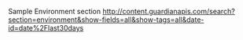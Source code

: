 
Sample Environment section
http://content.guardianapis.com/search?section=environment&show-fields=all&show-tags=all&date-id=date%2Flast30days